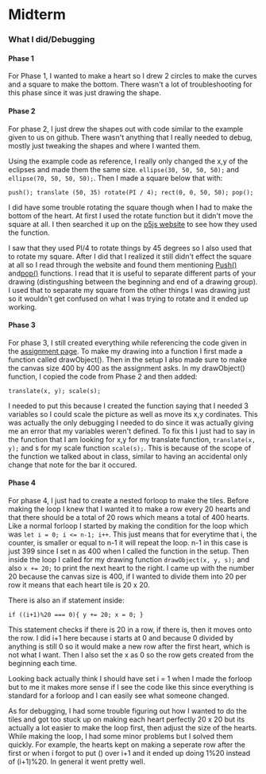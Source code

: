 # Midterm

### What I did/Debugging 

#### Phase 1

For Phase 1, I wanted to make a heart so I drew 2 circles to make the curves and a square to make the bottom. There wasn't a lot of troubleshooting for this phase since it was just drawing the shape. 

#### Phase 2

For phase 2, I just drew the shapes out with code similar to the example given to us on github. There wasn't anything that I really needed to debug, mostly just tweaking the shapes and where I wanted them. 

Using the example code as reference, I really only changed the x,y of the eclipses and made them the same size. `ellipse(30, 50, 50, 50);` and `ellipse(70, 50, 50, 50);`. Then I made a square below that with:

 `push();
  translate (50, 35)
  rotate(PI / 4);
  rect(0, 0, 50, 50);
  pop();  `

I did have some trouble rotating the square though when I had to make the bottom of the heart. At first I used the rotate function but it didn't move the square at all. I then searched it up on the [p5js website](https://p5js.org/reference/p5/rotate/) to see how they used the function.


I saw that they used PI/4 to rotate things by 45 degrees so I also used that to rotate my square. After I did that I realized it still didn't effect the square at all so I read through the website and found them mentioning [Push()](https://p5js.org/reference/p5/push/) and[pop()]() functions. I read that it is useful to separate different parts of your drawing (distingushing between the beginning and end of a drawing group). I used that to separate my square from the other things I was drawing just so it wouldn't get confused on what I was trying to rotate and it ended up working.

#### Phase 3

For phase 3, I still created everything while referencing the code given in the [assignment page](https://github.com/rdwrome/261fa25/blob/main/06Midterm/README.md). To make my drawing into a function I first made a function called drawObject(). Then in the setup I also made sure to make the canvas size 400 by 400 as the assignment asks. In my drawObject() function, I copied the code from Phase 2 and then added: 

`translate(x, y);
 scale(s);`
 
I needed to put this because I created the function saying that I needed 3 variables so I could scale the picture as well as move its x,y cordinates. This was actually the only debugging I needed to do since it was actually giving me an error that my variables weren't defined. To fix this I just had to say in the function that I am looking for x,y for my translate function, `translate(x, y);` and s for my scale function `scale(s);`. This is because of the scope of the function we talked about in class, similar to having an accidental only change that note for the bar it occured.
  

#### Phase 4

For phase 4, I just had to create a nested forloop to make the tiles. Before making the loop I knew that I wanted it to make a row every 20 hearts and that there should be a total of 20 rows which means a total of 400 hearts. Like a normal forloop I started by making the condition for the loop which was `let i = 0; i <= n-1; i++`. This just means that for everytime that i, the counter, is smaller or equal to n-1 it will repeat the loop. n-1 in this case is just 399 since I set n as 400 when I called the function in the setup. Then inside the loop I called for my drawing function `drawObject(x, y, s);` and also `x += 20;` to print the next heart to the right. I came up with the number 20 because the canvas size is 400, if I wanted to divide them into 20 per row it means that each heart tile is 20 x 20. 

There is also an if statement inside:

`if ((i+1)%20 === 0){
      y += 20;
      x = 0;
    }`

This statement checks if there is 20 in a row, if there is, then it moves onto the row. I did i+1 here because i starts at 0 and because 0 divided by anything is still 0 so it would make a new row after the first heart, which is not what I want. Then I also set the x as 0 so the row gets created from the beginning each time.

Looking back actually think I should have set i = 1 when I made the forloop but to me it makes more sense if I see the code like this since everything is standard for a forloop and I can easily see what someone changed. 

As for debugging, I had some trouble figuring out how I wanted to do the tiles and got too stuck up on making each heart perfectly 20 x 20 but its actually a lot easier to make the loop first, then adjust the size of the hearts. While making the loop, I had some minor problems but I solved them quickly. For example, the hearts kept on making a seperate row after the first or when i forgot to put () over i+1 and it ended up doing 1%20 instead of (i+1)%20. In general it went pretty well.

